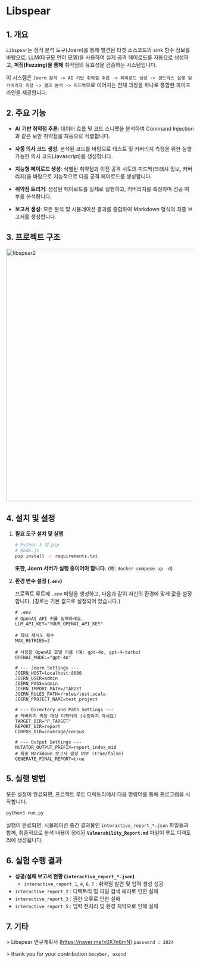 # Libspear

## 1. 개요

`Libspear`는 정적 분석 도구(Joern)를 통해 발견된 타겟 소스코드의 sink 함수 정보를 바탕으로, LLM(대규모 언어 모델)을 사용하여 실제 공격 페이로드를 자동으로 생성하고, **퍼징(Fuzzing)을 통해** 취약점의 유효성을 검증하는 시스템입니다.

이 시스템은 `Joern 분석 -> AI 기반 취약점 추론 -> 페이로드 생성 -> 샌드박스 실행 및 커버리지 측정 -> 결과 분석 -> 피드백`으로 이어지는 전체 과정을 하나로 통합한 파이프라인을 제공합니다.

## 2. 주요 기능


- **AI 기반 취약점 추론**: 데이터 흐름 및 코드 스니펫을 분석하여 Command Injection과 같은 보안 취약점을 자동으로 식별합니다.

- **자동 의사 코드 생성**: 분석된 코드를 바탕으로 테스트 및 커버리지 측정을 위한 실행 가능한 의사 코드(Javascript)를 생성합니다.

- **지능형 페이로드 생성**: 식별된 취약점과 이전 공격 시도의 피드백(크래시 정보, 커버리지)을 바탕으로 지능적으로 다음 공격 페이로드를 생성합니다.

- **취약점 트리거**: 생성된 페이로드를 실제로 실행하고, 커버리지를 측정하며 성공 여부를 분석합니다.

- **보고서 생성**: 모든 분석 및 시뮬레이션 결과를 종합하여 Markdown 형식의 최종 보고서를 생성합니다.

## 3. 프로젝트 구조

<img width="898" height="677" alt="libspear2" src="https://github.com/user-attachments/assets/2776068d-4f23-4d38-8d31-6c3c5306e6c8" />

## 4. 설치 및 설정

1.  **필요 도구 설치 및 실행**
    
    ```bash
    # Python 3 및 pip
    # Node.js
    pip install -r requirements.txt
    ```
    
    **또한, Joern 서버가 실행 중이어야 합니다.** (예: `docker-compose up -d`)

2.  **환경 변수 설정 (`.env`)**

    프로젝트 루트에 `.env` 파일을 생성하고, 다음과 같이 자신의 환경에 맞게 값을 설정합니다. (경로는 기본 값으로 설정되어 있습니다.)

    ```dotenv
    # .env
    # OpenAI API 키를 입력하세요.
    LLM_API_KEY="YOUR_OPENAI_API_KEY"

    # 최대 재시도 횟수
    MAX_RETRIES=3

    # 사용할 OpenAI 모델 이름 (예: gpt-4o, gpt-4-turbo)
    OPENAI_MODEL="gpt-4o"

    # --- Joern Settings ---
    JOERN_HOST=localhost:8080
    JOERN_USER=admin
    JOERN_PASS=admin
    JOERN_IMPORT_PATH=/TARGET
    JOERN_RULES_PATH=/rules/test.scala
    JOERN_PROJECT_NAME=test_project

    # --- Directory and Path Settings ---
    # 커버리지 측정 대상 디렉터리 (수정하지 마세요)
    TARGET_DIR="P_TARGET"
    REPORT_DIR=report
    CORPUS_DIR=coverage/corpus

    # --- Output Settings ---
    MUTATOR_OUTPUT_PREFIX=report_index_mid
    # 최종 Markdown 보고서 생성 여부 (true/false)
    GENERATE_FINAL_REPORT=true
    ```

## 5. 실행 방법

모든 설정이 완료되면, 프로젝트 루트 디렉토리에서 다음 명령어를 통해 프로그램을 시작합니다.

```bash
python3 run.py
```

실행이 완료되면, 시뮬레이션 중간 결과물인 `interactive_report_*.json` 파일들과 함께, 최종적으로 분석 내용이 정리된 **`Vulnerability_Report.md`** 파일이 루트 디렉토리에 생성됩니다.

## 6. 실험 수행 결과

- **성공/실패 보고서 현황 (`interactive_report_*.json`)**
  - `interactive_report_1`, `4`, `6`, `7` : 취약점 발견 및 입력 생성 성공
 - `interactive_report_2` : 디렉토리 및 파일 검색 에러로 인한 실패
 - `interactive_report_3` : 권한 오류로 인한 실패  
 - `interactive_report_5` : 입력 전처리 및 환경 제약으로 인해 실패

## 7. 기타
\> Libspear 연구계획서 
(https://naver.me/x0X7n6mN) `password : 2024`

\> thank you for your contribution
`bmcyber, oxqnd`
